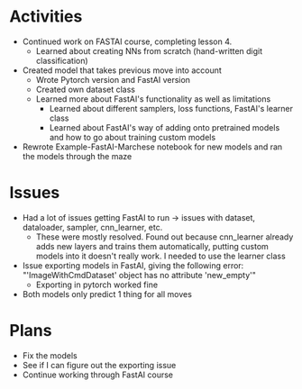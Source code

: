 # Activities

* Continued work on FASTAI course, completing lesson 4. 
  * Learned about creating NNs from scratch (hand-written digit classification)
* Created model that takes previous move into account 
  * Wrote Pytorch version and FastAI version
  * Created own dataset class
  * Learned more about FastAI's functionality as well as limitations
    * Learned about different samplers, loss functions, FastAI's learner class
    * Learned about FastAI's way of adding onto pretrained models and how to go about training custom models
* Rewrote Example-FastAI-Marchese notebook for new models and ran the models through the maze

# Issues

* Had a lot of issues getting FastAI to run -> issues with dataset, dataloader, sampler, cnn_learner, etc.
  * These were mostly resolved. Found out because cnn_learner already adds new layers and trains them automatically, putting custom models into it doesn't
  really work. I needed to use the learner class
* Issue exporting models in FastAI, giving the following error: "'ImageWithCmdDataset' object has no attribute 'new_empty'"
  * Exporting in pytorch worked fine
* Both models only predict 1 thing for all moves

# Plans

* Fix the models
* See if I can figure out the exporting issue 
* Continue working through FastAI course
